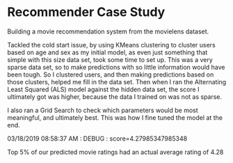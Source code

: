 # Recommender Case Study

Building a movie recommendation system from the movielens dataset.

Tackled the cold start issue, by using KMeans clustering to cluster users based on age and sex as my initial model, as even just something that simple with this size data set, took some time to set up.  This was a very sparse data set, so to make predictions with so little information would have been tough.  So I clustered users, and then making predictions based on those clusters, helped me fill in the data set.  Then when I ran the Alternating Least Squared (ALS) model against the hidden data set, the score I ultimately got was higher, because the data I trained on was not as sparse.

I also ran a Grid Search to check which parameters would be most meaningful, and ultimately best.  This was how I fine tuned the model at the end.

03/18/2019 08:58:37 AM : DEBUG : score=4.27985347985348

Top 5% of our predicted movie ratings had an actual average rating of 4.28
